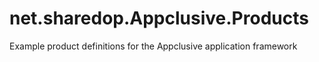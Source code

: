 # net.sharedop.Appclusive.Products
Example product definitions for the Appclusive application framework
